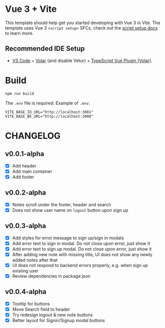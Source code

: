 # Vue 3 + Vite

This template should help get you started developing with Vue 3 in Vite. The template uses Vue 3 `<script setup>` SFCs, check out the [script setup docs](https://v3.vuejs.org/api/sfc-script-setup.html#sfc-script-setup) to learn more.

## Recommended IDE Setup

-   [VS Code](https://code.visualstudio.com/) + [Volar](https://marketplace.visualstudio.com/items?itemName=Vue.volar) (and disable Vetur) + [TypeScript Vue Plugin (Volar)](https://marketplace.visualstudio.com/items?itemName=Vue.vscode-typescript-vue-plugin).

# Build

```sh
npm run build
```

The `.env` file is required. Example of `.env`:

```
VITE_BASE_ID_URL="http://localhost:3001"
VITE_BASE_BE_URL="http://localhost:3000"
```

# CHANGELOG

## v0.0.1-alpha

-   [x] Add header
-   [x] Add main container
-   [x] Add footer

## v0.0.2-alpha

-   [x] Notes scroll under the footer, header and search
-   [x] Does not show user name on `logout` button upon sign up

## v0.0.3-alpha

-   [x] Add styles for error message to sign up/sign in modals
-   [x] Add error text to sign in modal. Do not close upon error, just show it
-   [x] Add error text to sign up modal. Do not close upon error, just show it
-   [x] After adding new note with missing title, UI does not show any newly added notes after that
-   [x] UI does not respond to backend errors properly, e.g. when sign up existing user
-   [x] Review dependencies in package.json

## v0.0.4-alpha

-   [x] Tooltip for buttons
-   [x] Move Search field to header
-   [x] Try redesign logout & new note buttons
-   [x] Better layout for Signin/Signup modal buttons
